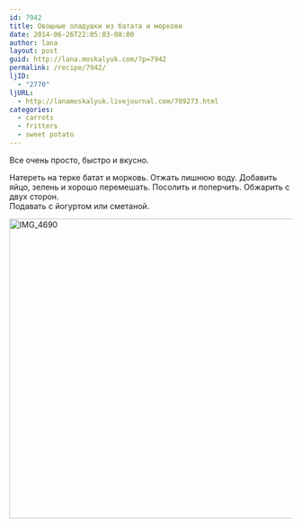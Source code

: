 ```yaml
---
id: 7942
title: Овощные оладушки из батата и моркови
date: 2014-06-26T22:05:03-08:00
author: lana
layout: post
guid: http://lana.moskalyuk.com/?p=7942
permalink: /recipe/7942/
ljID:
  - "2770"
ljURL:
  - http://lanamoskalyuk.livejournal.com/709273.html
categories:
  - carrots
  - fritters
  - sweet potato
---
```

Все очень просто, быстро и вкусно.

Натереть на терке батат и морковь. Отжать лишнюю воду. Добавить яйцо, зелень и хорошо перемешать. Посолить и поперчить. Обжарить с двух сторон.  
Подавать с йогуртом или сметаной.

[<img loading="lazy" src="https://farm6.staticflickr.com/5507/14330698710_9d142a7938_c.jpg" alt="IMG_4690" width="800" height="534" />](https://www.flickr.com/photos/67405678@N00/14330698710 "IMG_4690 by lana.moskalyuk, on Flickr")